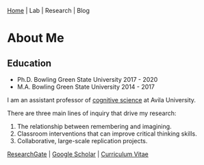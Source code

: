 [Home](https://jaredbranch.github.io/) | Lab | Research | Blog 
# About Me

## Education
* Ph.D. Bowling Green State University 2017 - 2020
* M.A. Bowling Green State University 2014 - 2017

I am an assistant professor of [cognitive science](http://catalog.avila.edu/preview_program.php?catoid=14&poid=1836) at Avila University.

There are three main lines of inquiry that drive my research:
1. The relationship between remembering and imagining.
2. Classroom interventions that can improve critical thinking skills. 
3. Collaborative, large-scale replication projects.

[ResearchGate](https://www.researchgate.net/profile/Jared_Branch) | [Google Scholar](https://scholar.google.com/citations?user=HnuYVnsAAAAJ&hl=en) | [Curriculum Vitae](https://drive.google.com/file/d/1Q0JiuC8dcB6SHJw_LV9OQMuo799ARIL_/view?usp=sharing)
